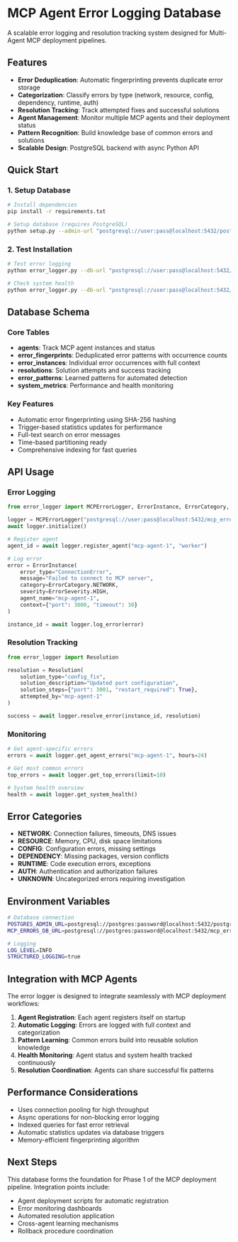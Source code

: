 # MCP Agent Error Logging Database

A scalable error logging and resolution tracking system designed for Multi-Agent MCP deployment pipelines.

## Features

- **Error Deduplication**: Automatic fingerprinting prevents duplicate error storage
- **Categorization**: Classify errors by type (network, resource, config, dependency, runtime, auth)
- **Resolution Tracking**: Track attempted fixes and successful solutions
- **Agent Management**: Monitor multiple MCP agents and their deployment status
- **Pattern Recognition**: Build knowledge base of common errors and solutions
- **Scalable Design**: PostgreSQL backend with async Python API

## Quick Start

### 1. Setup Database

```bash
# Install dependencies
pip install -r requirements.txt

# Setup database (requires PostgreSQL)
python setup.py --admin-url "postgresql://user:pass@localhost:5432/postgres"
```

### 2. Test Installation

```bash
# Test error logging
python error_logger.py --db-url "postgresql://user:pass@localhost:5432/mcp_errors" --action test --agent test-agent

# Check system health
python error_logger.py --db-url "postgresql://user:pass@localhost:5432/mcp_errors" --action health
```

## Database Schema

### Core Tables

- **agents**: Track MCP agent instances and status
- **error_fingerprints**: Deduplicated error patterns with occurrence counts
- **error_instances**: Individual error occurrences with full context
- **resolutions**: Solution attempts and success tracking
- **error_patterns**: Learned patterns for automated detection
- **system_metrics**: Performance and health monitoring

### Key Features

- Automatic error fingerprinting using SHA-256 hashing
- Trigger-based statistics updates for performance
- Full-text search on error messages
- Time-based partitioning ready
- Comprehensive indexing for fast queries

## API Usage

### Error Logging

```python
from error_logger import MCPErrorLogger, ErrorInstance, ErrorCategory, ErrorSeverity

logger = MCPErrorLogger("postgresql://user:pass@localhost:5432/mcp_errors")
await logger.initialize()

# Register agent
agent_id = await logger.register_agent("mcp-agent-1", "worker")

# Log error
error = ErrorInstance(
    error_type="ConnectionError",
    message="Failed to connect to MCP server",
    category=ErrorCategory.NETWORK,
    severity=ErrorSeverity.HIGH,
    agent_name="mcp-agent-1",
    context={"port": 3000, "timeout": 30}
)

instance_id = await logger.log_error(error)
```

### Resolution Tracking

```python
from error_logger import Resolution

resolution = Resolution(
    solution_type="config_fix",
    solution_description="Updated port configuration",
    solution_steps={"port": 3001, "restart_required": True},
    attempted_by="mcp-agent-1"
)

success = await logger.resolve_error(instance_id, resolution)
```

### Monitoring

```python
# Get agent-specific errors
errors = await logger.get_agent_errors("mcp-agent-1", hours=24)

# Get most common errors
top_errors = await logger.get_top_errors(limit=10)

# System health overview
health = await logger.get_system_health()
```

## Error Categories

- **NETWORK**: Connection failures, timeouts, DNS issues
- **RESOURCE**: Memory, CPU, disk space limitations
- **CONFIG**: Configuration errors, missing settings
- **DEPENDENCY**: Missing packages, version conflicts
- **RUNTIME**: Code execution errors, exceptions
- **AUTH**: Authentication and authorization failures
- **UNKNOWN**: Uncategorized errors requiring investigation

## Environment Variables

```bash
# Database connection
POSTGRES_ADMIN_URL=postgresql://postgres:password@localhost:5432/postgres
MCP_ERRORS_DB_URL=postgresql://postgres:password@localhost:5432/mcp_errors

# Logging
LOG_LEVEL=INFO
STRUCTURED_LOGGING=true
```

## Integration with MCP Agents

The error logger is designed to integrate seamlessly with MCP deployment workflows:

1. **Agent Registration**: Each agent registers itself on startup
2. **Automatic Logging**: Errors are logged with full context and categorization
3. **Pattern Learning**: Common errors build into reusable solution knowledge
4. **Health Monitoring**: Agent status and system health tracked continuously
5. **Resolution Coordination**: Agents can share successful fix patterns

## Performance Considerations

- Uses connection pooling for high throughput
- Async operations for non-blocking error logging
- Indexed queries for fast error retrieval
- Automatic statistics updates via database triggers
- Memory-efficient fingerprinting algorithm

## Next Steps

This database forms the foundation for Phase 1 of the MCP deployment pipeline. Integration points include:

- Agent deployment scripts for automatic registration
- Error monitoring dashboards
- Automated resolution application
- Cross-agent learning mechanisms
- Rollback procedure coordination